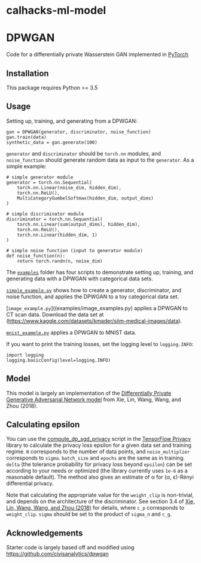 # calhacks-ml-model

# DPWGAN
Code for a differentially private Wasserstein GAN implemented in [PyTorch](https://pytorch.org/)

## Installation

This package requires Python >= 3.5

## Usage

Setting up, training, and generating from a DPWGAN:

```
gan = DPWGAN(generator, discriminator, noise_function)
gan.train(data)
synthetic_data = gan.generate(100)
```

`generator` and `discriminator` should be `torch.nn` modules, and
`noise_function` should generate random data as input to the `generator`.
As a simple example:

```
# simple generator module
generator = torch.nn.Sequential(
    torch.nn.Linear(noise_dim, hidden_dim),
    torch.nn.ReLU(),
    MultiCategoryGumbelSoftmax(hidden_dim, output_dims)
)

# simple discriminator module
discriminator = torch.nn.Sequential(
    torch.nn.Linear(sum(output_dims), hidden_dim),
    torch.nn.ReLU(),
    torch.nn.Linear(hidden_dim, 1)
)

# simple noise function (input to generator module)
def noise_function(n):
    return torch.randn(n, noise_dim)
```

The [`examples`](examples) folder has four scripts to demonstrate setting
up, training, and generating data with a DPWGAN with categorical data sets.

[`simple_example.py`](examples/simple_example.py) shows how to create
a generator, discriminator, and noise function, and applies the DPWGAN
to a toy categorical data set.

[`image_example.py`]((examples/image_examples.py) applies a DPWGAN to
CT scan data. Download the data set at (https://www.kaggle.com/datasets/kmader/siim-medical-images/data).

[`mnist_example.py`](examples/mnist_example.py) applies a DPWGAN to
MNIST data.

If you want to print the training losses,
set the logging level to `logging.INFO`:

```
import logging
logging.basicConfig(level=logging.INFO)
```

## Model

This model is largely an implementation of the [Differentially Private Generative Adversarial Network model](https://arxiv.org/abs/1802.06739)
from Xie, Lin, Wang, Wang, and Zhou (2018).

## Calculating epsilon

You can use the [compute_dp_sgd_privacy](https://github.com/tensorflow/privacy/blob/979748e09c416ea2d4f85e09b033aa9aa097ead2/tensorflow_privacy/privacy/analysis/compute_dp_sgd_privacy.py)
script in the [TensorFlow Privacy](https://github.com/tensorflow/privacy)
library to calculate the privacy loss epsilon for a given data set and training regime.
`N` corresponds to the number of data points, and `noise_multiplier` corresponds to `sigma`.
`batch_size` and `epochs` are the same as in training.
`delta` (the tolerance probability for privacy loss beyond `epsilon`)
can be set according to your needs or optimized (the library currently uses `1e-6` as a reasonable default).
The method also gives an estimate of α for (α, ε)-Rényi differential privacy.

Note that calculating the appropriate value for the `weight_clip` is non-trivial,
and depends on the architecture of the discriminator. See section 3.4 of
[Xie, Lin, Wang, Wang, and Zhou (2018)](https://arxiv.org/abs/1802.06739)
for details, where `c_p` corresponds to `weight_clip`.
`sigma` should be set to the product of `sigma_n` and `c_g`.

## Acknowledgements

Starter code is largely based off and modified using https://github.com/civisanalytics/dpwgan

